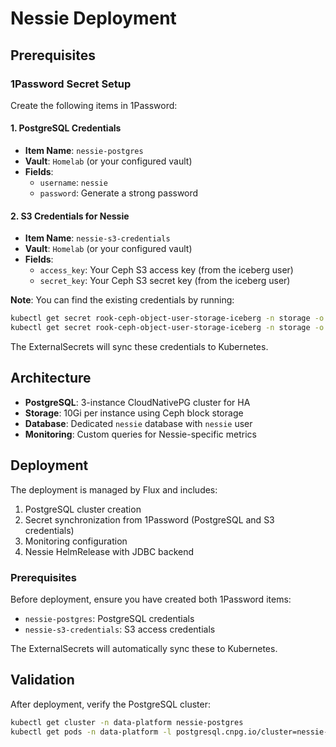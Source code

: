 # Nessie Deployment

## Prerequisites

### 1Password Secret Setup

Create the following items in 1Password:

#### 1. PostgreSQL Credentials
- **Item Name**: `nessie-postgres`
- **Vault**: `Homelab` (or your configured vault)
- **Fields**:
  - `username`: `nessie`
  - `password`: Generate a strong password

#### 2. S3 Credentials for Nessie
- **Item Name**: `nessie-s3-credentials`
- **Vault**: `Homelab` (or your configured vault)
- **Fields**:
  - `access_key`: Your Ceph S3 access key (from the iceberg user)
  - `secret_key`: Your Ceph S3 secret key (from the iceberg user)

**Note**: You can find the existing credentials by running:
```bash
kubectl get secret rook-ceph-object-user-storage-iceberg -n storage -o jsonpath='{.data.AccessKey}' | base64 -d
kubectl get secret rook-ceph-object-user-storage-iceberg -n storage -o jsonpath='{.data.SecretKey}' | base64 -d
```

The ExternalSecrets will sync these credentials to Kubernetes.

## Architecture

- **PostgreSQL**: 3-instance CloudNativePG cluster for HA
- **Storage**: 10Gi per instance using Ceph block storage
- **Database**: Dedicated `nessie` database with `nessie` user
- **Monitoring**: Custom queries for Nessie-specific metrics

## Deployment

The deployment is managed by Flux and includes:
1. PostgreSQL cluster creation
2. Secret synchronization from 1Password (PostgreSQL and S3 credentials)
3. Monitoring configuration
4. Nessie HelmRelease with JDBC backend

### Prerequisites

Before deployment, ensure you have created both 1Password items:
- `nessie-postgres`: PostgreSQL credentials
- `nessie-s3-credentials`: S3 access credentials

The ExternalSecrets will automatically sync these to Kubernetes.

## Validation

After deployment, verify the PostgreSQL cluster:

```bash
kubectl get cluster -n data-platform nessie-postgres
kubectl get pods -n data-platform -l postgresql.cnpg.io/cluster=nessie-postgres
```